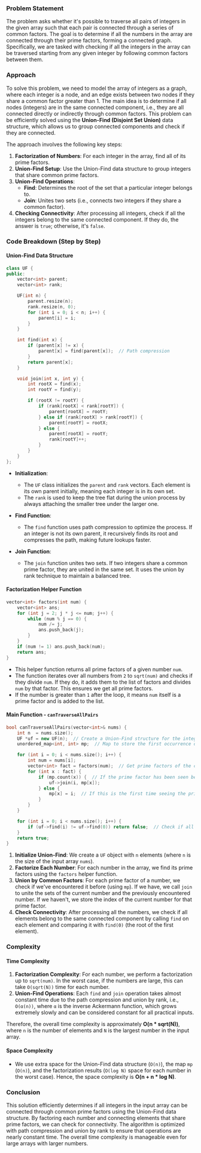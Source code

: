 ### Problem Statement

The problem asks whether it's possible to traverse all pairs of integers in the given array such that each pair is connected through a series of common factors. The goal is to determine if all the numbers in the array are connected through their prime factors, forming a connected graph. Specifically, we are tasked with checking if all the integers in the array can be traversed starting from any given integer by following common factors between them. 

### Approach

To solve this problem, we need to model the array of integers as a graph, where each integer is a node, and an edge exists between two nodes if they share a common factor greater than 1. The main idea is to determine if all nodes (integers) are in the same connected component, i.e., they are all connected directly or indirectly through common factors. This problem can be efficiently solved using the **Union-Find (Disjoint Set Union)** data structure, which allows us to group connected components and check if they are connected.

The approach involves the following key steps:

1. **Factorization of Numbers**: For each integer in the array, find all of its prime factors.
2. **Union-Find Setup**: Use the Union-Find data structure to group integers that share common prime factors.
3. **Union-Find Operations**:
   - **Find**: Determines the root of the set that a particular integer belongs to.
   - **Join**: Unites two sets (i.e., connects two integers if they share a common factor).
4. **Checking Connectivity**: After processing all integers, check if all the integers belong to the same connected component. If they do, the answer is `true`; otherwise, it's `false`.

### Code Breakdown (Step by Step)

#### Union-Find Data Structure

```cpp
class UF {
public:
    vector<int> parent;
    vector<int> rank;

    UF(int n) {
        parent.resize(n);
        rank.resize(n, 0);
        for (int i = 0; i < n; i++) {
            parent[i] = i;
        }
    }

    int find(int x) {
        if (parent[x] != x) {
            parent[x] = find(parent[x]);  // Path compression
        }
        return parent[x];
    }

    void join(int x, int y) {
        int rootX = find(x);
        int rootY = find(y);

        if (rootX != rootY) {
            if (rank[rootX] < rank[rootY]) {
                parent[rootX] = rootY;
            } else if (rank[rootX] > rank[rootY]) {
                parent[rootY] = rootX;
            } else {
                parent[rootX] = rootY;
                rank[rootY]++;
            }
        }
    }
};
```

- **Initialization**:
    - The `UF` class initializes the `parent` and `rank` vectors. Each element is its own parent initially, meaning each integer is in its own set.
    - The `rank` is used to keep the tree flat during the union process by always attaching the smaller tree under the larger one.

- **Find Function**:
    - The `find` function uses path compression to optimize the process. If an integer is not its own parent, it recursively finds its root and compresses the path, making future lookups faster.

- **Join Function**:
    - The `join` function unites two sets. If two integers share a common prime factor, they are united in the same set. It uses the union by rank technique to maintain a balanced tree.

#### Factorization Helper Function

```cpp
vector<int> factors(int num) {
    vector<int> ans;
    for (int j = 2; j * j <= num; j++) {
        while (num % j == 0) {
            num /= j;
            ans.push_back(j);
        }
    }
    if (num != 1) ans.push_back(num);
    return ans;
}
```

- This helper function returns all prime factors of a given number `num`.
- The function iterates over all numbers from `2` to `sqrt(num)` and checks if they divide `num`. If they do, it adds them to the list of factors and divides `num` by that factor. This ensures we get all prime factors.
- If the number is greater than `1` after the loop, it means `num` itself is a prime factor and is added to the list.

#### Main Function - `canTraverseAllPairs`

```cpp
bool canTraverseAllPairs(vector<int>& nums) {
    int n  = nums.size();
    UF *uf = new UF(n);  // Create a Union-Find structure for the integers
    unordered_map<int, int> mp;  // Map to store the first occurrence of each prime factor

    for (int i = 0; i < nums.size(); i++) {
        int num = nums[i];
        vector<int> fact = factors(num);  // Get prime factors of the current number
        for (int x : fact) {
            if (mp.count(x)) {  // If the prime factor has been seen before, union the sets
                uf->join(i, mp[x]);
            } else {
                mp[x] = i;  // If this is the first time seeing the prime factor, store its index
            }
        }
    }

    for (int i = 0; i < nums.size(); i++) {
        if (uf->find(i) != uf->find(0)) return false;  // Check if all elements are connected
    }
    return true;
}
```

1. **Initialize Union-Find**: We create a `UF` object with `n` elements (where `n` is the size of the input array `nums`).
2. **Factorize Each Number**: For each number in the array, we find its prime factors using the `factors` helper function.
3. **Union by Common Factors**: For each prime factor of a number, we check if we've encountered it before (using `mp`). If we have, we call `join` to unite the sets of the current number and the previously encountered number. If we haven't, we store the index of the current number for that prime factor.
4. **Check Connectivity**: After processing all the numbers, we check if all elements belong to the same connected component by calling `find` on each element and comparing it with `find(0)` (the root of the first element).

### Complexity

#### Time Complexity

1. **Factorization Complexity**: For each number, we perform a factorization up to `sqrt(num)`. In the worst case, if the numbers are large, this can take `O(sqrt(N))` time for each number.
2. **Union-Find Operations**: Each `find` and `join` operation takes almost constant time due to the path compression and union by rank, i.e., `O(α(n))`, where `α` is the inverse Ackermann function, which grows extremely slowly and can be considered constant for all practical inputs.

Therefore, the overall time complexity is approximately **O(n * sqrt(N))**, where `n` is the number of elements and `N` is the largest number in the input array.

#### Space Complexity

- We use extra space for the Union-Find data structure (`O(n)`), the map `mp` (`O(n)`), and the factorization results (`O(log N)` space for each number in the worst case). Hence, the space complexity is **O(n + n * log N)**.

### Conclusion

This solution efficiently determines if all integers in the input array can be connected through common prime factors using the Union-Find data structure. By factoring each number and connecting elements that share prime factors, we can check for connectivity. The algorithm is optimized with path compression and union by rank to ensure that operations are nearly constant time. The overall time complexity is manageable even for large arrays with larger numbers.